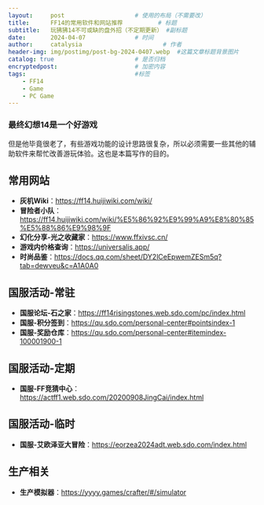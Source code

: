 ```yaml
---
layout:     post   				    # 使用的布局（不需要改）
title:      FF14的常用软件和网站推荐			# 标题 
subtitle:   玩狒狒14不可或缺的盘外招（不定期更新） #副标题
date:       2024-04-07 				# 时间
author:     catalysia 						# 作者
header-img: img/postimg/post-bg-2024-0407.webp 	#这篇文章标题背景图片
catalog: true 						# 是否归档
encryptedpost:                      # 加密内容
tags:								#标签
    - FF14
    - Game
    - PC Game
---
```


### 最终幻想14是一个好游戏
但是他毕竟很老了，有些游戏功能的设计思路很复杂，所以必须需要一些其他的辅助软件来帮忙改善游玩体验。这也是本篇写作的目的。
## 常用网站
* **灰机Wiki**：<https://ff14.huijiwiki.com/wiki/>
* **冒险者小队**：<https://ff14.huijiwiki.com/wiki/%E5%86%92%E9%99%A9%E8%80%85%E5%88%86%E9%98%9F>
* **幻化分享-光之收藏家**：<https://www.ffxivsc.cn/>
* **游戏内价格查询**：<https://universalis.app/>
* **时尚品鉴**：<https://docs.qq.com/sheet/DY2lCeEpwemZESm5q?tab=dewveu&c=A1A0A0>

## 国服活动-常驻

* **国服论坛-石之家**：<https://ff14risingstones.web.sdo.com/pc/index.html>
* **国服-积分签到**：<https://qu.sdo.com/personal-center#pointsindex-1>
* **国服-奖励仓库**：<https://qu.sdo.com/personal-center#itemindex-100001900-1>

## 国服活动-定期
* **国服-FF竞猜中心**：<https://actff1.web.sdo.com/20200908JingCai/index.html>

## 国服活动-临时
* **国服-艾欧泽亚大冒险**：<https://eorzea2024adt.web.sdo.com/index.html>

## 生产相关
* **生产模拟器**：<https://yyyy.games/crafter/#/simulator>

<!--加密用代码
<div id="pwinput">{{ page.tips | default: "请输入密码:" }}<br />
    <input id="inputkey" type="password" /> <button onclick="onbtnDecrypto()">解密</button>
 </div>
 <div id="output"></div>
-->

